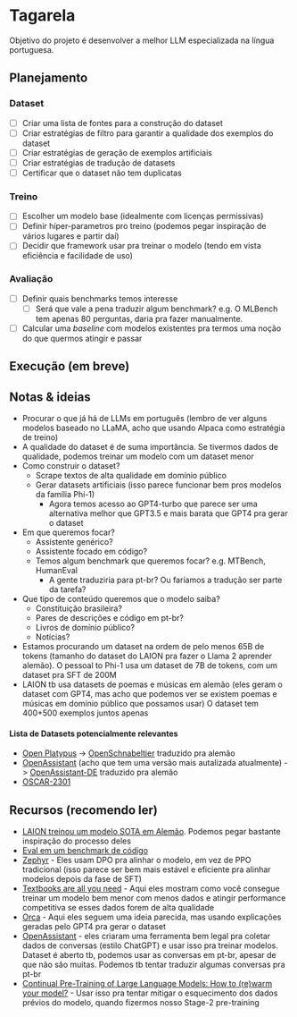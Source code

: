 # Tagarela

Objetivo do projeto é desenvolver a melhor LLM especializada na língua portuguesa.

## Planejamento

### Dataset
- [ ] Criar uma lista de fontes para a construção do dataset
- [ ] Criar estratégias de filtro para garantir a qualidade dos exemplos do dataset
- [ ] Criar estratégias de geração de exemplos artificiais
- [ ] Criar estratégias de tradução de datasets
- [ ] Certificar que o dataset não tem duplicatas

### Treino
- [ ] Escolher um modelo base (idealmente com licenças permissivas)
- [ ] Definir híper-parametros pro treino (podemos pegar inspiração de vários lugares e partir daí)
- [ ] Decidir que framework usar pra treinar o modelo (tendo em vista eficiência e facilidade de uso)

### Avaliação
- [ ] Definir quais benchmarks temos interesse
  - [ ] Será que vale a pena traduzir algum benchmark? e.g. O MLBench tem apenas 80 perguntas, daria pra fazer manualmente.
- [ ] Calcular uma _baseline_ com modelos existentes pra termos uma noção do que quermos atingir e passar

## Execução (em breve)

## Notas & ideias
- Procurar o que já há de LLMs em português (lembro de ver alguns modelos baseado no LLaMA, acho que usando Alpaca como estratégia de treino)
- A qualidade do dataset é de suma importância. Se tivermos dados de qualidade, podemos treinar um modelo com um dataset menor
- Como construir o dataset?
  - Scrape textos de alta qualidade em domínio público
  - Gerar datasets artificiais (isso parece funcionar bem pros modelos da família Phi-1)
    - Agora temos acesso ao GPT4-turbo que parece ser uma alternativa melhor que GPT3.5 e mais barata que GPT4 pra gerar o dataset
- Em que queremos focar?
  - Assistente genérico?
  - Assistente focado em código?
  - Temos algum benchmark que queremos focar? e.g. MTBench, HumanEval
    - A gente traduziria para pt-br? Ou faríamos a tradução ser parte da tarefa?
- Que tipo de conteúdo queremos que o modelo saiba?
  - Constituição brasileira?
  - Pares de descrições e código em pt-br?
  - Livros de domínio público?
  - Notícias?
- Estamos procurando um dataset na ordem de pelo menos 65B de tokens (tamanho do dataset do LAION pra fazer o Llama 2
aprender alemão). O pessoal to Phi-1 usa um dataset de 7B de tokens, com um dataset pra SFT de 200M 
- LAION tb usa datasets de poemas e músicas em alemão (eles geram o dataset com GPT4, mas acho que podemos ver se existem poemas e músicas em domínio público que possamos usar) O dataset tem 400+500 exemplos juntos apenas


#### Lista de Datasets potencialmente relevantes
- [Open Platypus](https://huggingface.co/datasets/garage-bAInd/Open-Platypus) -> [OpenSchnabeltier](https://huggingface.co/datasets/LeoLM/OpenSchnabeltier) traduzido pra alemão
- [OpenAssistant](https://huggingface.co/datasets/OpenAssistant/oasst_top1_2023-08-25) (acho que tem uma versão mais autalizada atualmente) -> [OpenAssistant-DE](https://huggingface.co/datasets/OpenAssistant/OASST-DE) traduzido pra alemão
- [OSCAR-2301](https://huggingface.co/datasets/oscar-corpus/OSCAR-2301)

## Recursos (recomendo ler)
- [LAION treinou um modelo SOTA em Alemão](https://laion.ai/blog/leo-lm/). Podemos pegar bastante inspiração do processo deles
- [Eval em um benchmark de código](https://github.com/AbanteAI/mentat/blob/main/tests/benchmarks/exercism_practice.py)
- [Zephyr](https://arxiv.org/abs/2310.16944) - Eles usam DPO pra alinhar o modelo, em vez de PPO tradicional (isso parece ser bem mais estável e eficiente pra alinhar modelos depois da fase de SFT)
- [Textbooks are all you need](https://arxiv.org/abs/2306.11644) - Aqui eles mostram como você consegue treinar um modelo bem menor com menos dados e atingir performance competitiva se esses dados forem de alta qualidade 
- [Orca](https://arxiv.org/abs/2306.02707) - Aqui eles seguem uma ideia parecida, mas usando explicações geradas pelo GPT4 pra gerar o dataset
- [OpenAssistant](https://github.com/LAION-AI/Open-Assistant) - eles criaram uma ferramenta bem legal pra coletar dados de conversas (estilo ChatGPT) e usar isso pra treinar modelos. Dataset é aberto tb, podemos usar as conversas em pt-br, apesar de que não são muitas. Podemos tb tentar traduzir algumas conversas pra pt-br
- [Continual Pre-Training of Large Language Models: How to (re)warm your model?](https://arxiv.org/abs/2308.04014) - Usar isso pra tentar mitigar o esquecimento dos dados prévios do modelo, quando fizermos nosso Stage-2 pre-training 